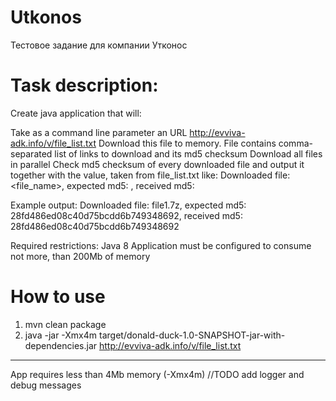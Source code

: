 # Utkonos
Тестовое задание для компании Утконос

# Task description:
Create java application that will:

Take as a command line parameter an URL http://evviva-adk.info/v/file_list.txt 
Download this file to memory. File contains comma-separated list of links to download and its md5 checksum
Download all files in parallel
Check md5 checksum of every downloaded file and output it together with the value, taken from file_list.txt like: 
Downloaded file: <file_name>, expected md5: <md5>, received md5: <md5>

Example output:
Downloaded file: file1.7z, expected md5: 28fd486ed08c40d75bcdd6b749348692, received md5: 28fd486ed08c40d75bcdd6b749348692

Required restrictions:
Java 8
Application must be configured to consume not more, than 200Mb of memory

# How to use
1) mvn clean package
2) java -jar -Xmx4m target/donald-duck-1.0-SNAPSHOT-jar-with-dependencies.jar http://evviva-adk.info/v/file_list.txt

---

App requires less than 4Mb memory (-Xmx4m)
//TODO add logger and debug messages
